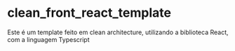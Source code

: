 # clean_front_react_template
Este é um template feito em clean architecture, utilizando a biblioteca React, com a linguagem Typescript
